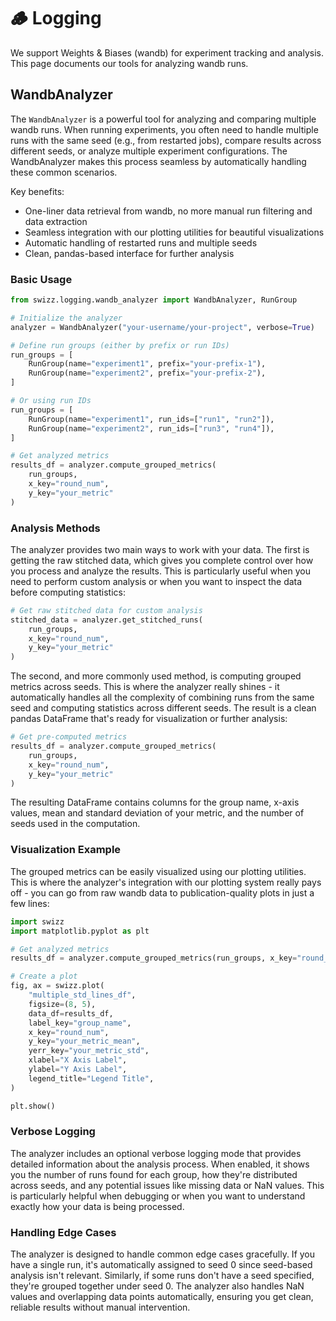 # 🪵 Logging

We support Weights & Biases (wandb) for experiment tracking and analysis. This page documents our tools for analyzing wandb runs.

## WandbAnalyzer

The `WandbAnalyzer` is a powerful tool for analyzing and comparing multiple wandb runs. When running experiments, you often need to handle multiple runs with the same seed (e.g., from restarted jobs), compare results across different seeds, or analyze multiple experiment configurations. The WandbAnalyzer makes this process seamless by automatically handling these common scenarios.

Key benefits:
- One-liner data retrieval from wandb, no more manual run filtering and data extraction
- Seamless integration with our plotting utilities for beautiful visualizations
- Automatic handling of restarted runs and multiple seeds
- Clean, pandas-based interface for further analysis

### Basic Usage

```python
from swizz.logging.wandb_analyzer import WandbAnalyzer, RunGroup

# Initialize the analyzer
analyzer = WandbAnalyzer("your-username/your-project", verbose=True)

# Define run groups (either by prefix or run IDs)
run_groups = [
    RunGroup(name="experiment1", prefix="your-prefix-1"),
    RunGroup(name="experiment2", prefix="your-prefix-2"),
]

# Or using run IDs
run_groups = [
    RunGroup(name="experiment1", run_ids=["run1", "run2"]),
    RunGroup(name="experiment2", run_ids=["run3", "run4"]),
]

# Get analyzed metrics
results_df = analyzer.compute_grouped_metrics(
    run_groups,
    x_key="round_num",
    y_key="your_metric"
)
```

### Analysis Methods

The analyzer provides two main ways to work with your data. The first is getting the raw stitched data, which gives you complete control over how you process and analyze the results. This is particularly useful when you need to perform custom analysis or when you want to inspect the data before computing statistics:

```python
# Get raw stitched data for custom analysis
stitched_data = analyzer.get_stitched_runs(
    run_groups,
    x_key="round_num",
    y_key="your_metric"
)
```

The second, and more commonly used method, is computing grouped metrics across seeds. This is where the analyzer really shines - it automatically handles all the complexity of combining runs from the same seed and computing statistics across different seeds. The result is a clean pandas DataFrame that's ready for visualization or further analysis:

```python
# Get pre-computed metrics
results_df = analyzer.compute_grouped_metrics(
    run_groups,
    x_key="round_num",
    y_key="your_metric"
)
```

The resulting DataFrame contains columns for the group name, x-axis values, mean and standard deviation of your metric, and the number of seeds used in the computation.

### Visualization Example

The grouped metrics can be easily visualized using our plotting utilities. This is where the analyzer's integration with our plotting system really pays off - you can go from raw wandb data to publication-quality plots in just a few lines:

```python
import swizz
import matplotlib.pyplot as plt

# Get analyzed metrics
results_df = analyzer.compute_grouped_metrics(run_groups, x_key="round_num", y_key="your_metric")

# Create a plot
fig, ax = swizz.plot(
    "multiple_std_lines_df",
    figsize=(8, 5),
    data_df=results_df,
    label_key="group_name",
    x_key="round_num",
    y_key="your_metric_mean",
    yerr_key="your_metric_std",
    xlabel="X Axis Label",
    ylabel="Y Axis Label",
    legend_title="Legend Title",
)

plt.show()
```

### Verbose Logging

The analyzer includes an optional verbose logging mode that provides detailed information about the analysis process. When enabled, it shows you the number of runs found for each group, how they're distributed across seeds, and any potential issues like missing data or NaN values. This is particularly helpful when debugging or when you want to understand exactly how your data is being processed.

### Handling Edge Cases

The analyzer is designed to handle common edge cases gracefully. If you have a single run, it's automatically assigned to seed 0 since seed-based analysis isn't relevant. Similarly, if some runs don't have a seed specified, they're grouped together under seed 0. The analyzer also handles NaN values and overlapping data points automatically, ensuring you get clean, reliable results without manual intervention.